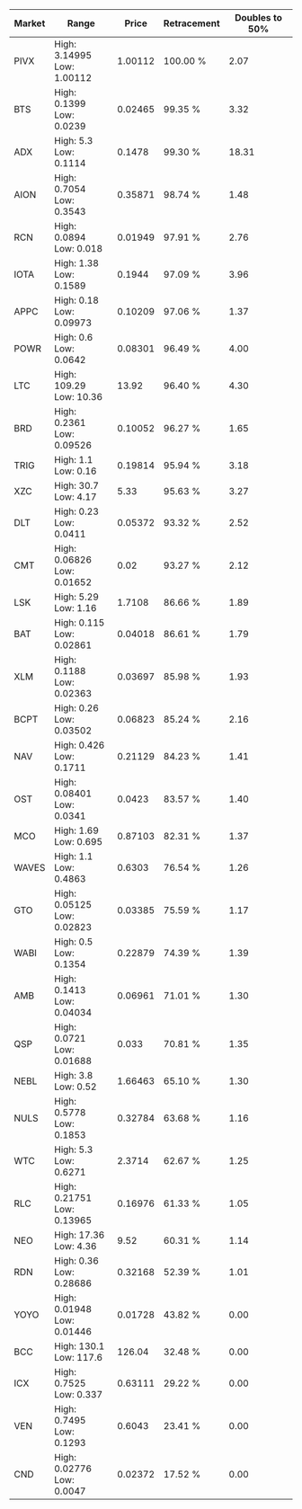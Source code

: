 | Market | Range | Price| Retracement | Doubles to 50% |
| --- | --- | --- | --- | --- |
| PIVX | High: 3.14995<br />Low: 1.00112 | 1.00112 | 100.00 % | 2.07 |
| BTS | High: 0.1399<br />Low: 0.0239 | 0.02465 | 99.35 % | 3.32 |
| ADX | High: 5.3<br />Low: 0.1114 | 0.1478 | 99.30 % | 18.31 |
| AION | High: 0.7054<br />Low: 0.3543 | 0.35871 | 98.74 % | 1.48 |
| RCN | High: 0.0894<br />Low: 0.018 | 0.01949 | 97.91 % | 2.76 |
| IOTA | High: 1.38<br />Low: 0.1589 | 0.1944 | 97.09 % | 3.96 |
| APPC | High: 0.18<br />Low: 0.09973 | 0.10209 | 97.06 % | 1.37 |
| POWR | High: 0.6<br />Low: 0.0642 | 0.08301 | 96.49 % | 4.00 |
| LTC | High: 109.29<br />Low: 10.36 | 13.92 | 96.40 % | 4.30 |
| BRD | High: 0.2361<br />Low: 0.09526 | 0.10052 | 96.27 % | 1.65 |
| TRIG | High: 1.1<br />Low: 0.16 | 0.19814 | 95.94 % | 3.18 |
| XZC | High: 30.7<br />Low: 4.17 | 5.33 | 95.63 % | 3.27 |
| DLT | High: 0.23<br />Low: 0.0411 | 0.05372 | 93.32 % | 2.52 |
| CMT | High: 0.06826<br />Low: 0.01652 | 0.02 | 93.27 % | 2.12 |
| LSK | High: 5.29<br />Low: 1.16 | 1.7108 | 86.66 % | 1.89 |
| BAT | High: 0.115<br />Low: 0.02861 | 0.04018 | 86.61 % | 1.79 |
| XLM | High: 0.1188<br />Low: 0.02363 | 0.03697 | 85.98 % | 1.93 |
| BCPT | High: 0.26<br />Low: 0.03502 | 0.06823 | 85.24 % | 2.16 |
| NAV | High: 0.426<br />Low: 0.1711 | 0.21129 | 84.23 % | 1.41 |
| OST | High: 0.08401<br />Low: 0.0341 | 0.0423 | 83.57 % | 1.40 |
| MCO | High: 1.69<br />Low: 0.695 | 0.87103 | 82.31 % | 1.37 |
| WAVES | High: 1.1<br />Low: 0.4863 | 0.6303 | 76.54 % | 1.26 |
| GTO | High: 0.05125<br />Low: 0.02823 | 0.03385 | 75.59 % | 1.17 |
| WABI | High: 0.5<br />Low: 0.1354 | 0.22879 | 74.39 % | 1.39 |
| AMB | High: 0.1413<br />Low: 0.04034 | 0.06961 | 71.01 % | 1.30 |
| QSP | High: 0.0721<br />Low: 0.01688 | 0.033 | 70.81 % | 1.35 |
| NEBL | High: 3.8<br />Low: 0.52 | 1.66463 | 65.10 % | 1.30 |
| NULS | High: 0.5778<br />Low: 0.1853 | 0.32784 | 63.68 % | 1.16 |
| WTC | High: 5.3<br />Low: 0.6271 | 2.3714 | 62.67 % | 1.25 |
| RLC | High: 0.21751<br />Low: 0.13965 | 0.16976 | 61.33 % | 1.05 |
| NEO | High: 17.36<br />Low: 4.36 | 9.52 | 60.31 % | 1.14 |
| RDN | High: 0.36<br />Low: 0.28686 | 0.32168 | 52.39 % | 1.01 |
| YOYO | High: 0.01948<br />Low: 0.01446 | 0.01728 | 43.82 % | 0.00 |
| BCC | High: 130.1<br />Low: 117.6 | 126.04 | 32.48 % | 0.00 |
| ICX | High: 0.7525<br />Low: 0.337 | 0.63111 | 29.22 % | 0.00 |
| VEN | High: 0.7495<br />Low: 0.1293 | 0.6043 | 23.41 % | 0.00 |
| CND | High: 0.02776<br />Low: 0.0047 | 0.02372 | 17.52 % | 0.00 |

